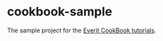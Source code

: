 cookbook-sample
===============

The sample project for the [Everit CookBook tutorials][1].

[1]: http://cookbook.everit.org
